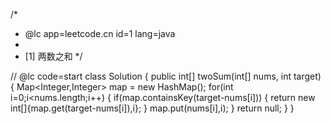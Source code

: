 /*
 * @lc app=leetcode.cn id=1 lang=java
 *
 * [1] 两数之和
 */

// @lc code=start
class Solution {
    public int[] twoSum(int[] nums, int target) {
        Map<Integer,Integer> map = new HashMap();
        for(int i=0;i<nums.length;i++)
        {
            if(map.containsKey(target-nums[i]))
            {
                return new int[]{map.get(target-nums[i]),i};
            }
            map.put(nums[i],i);
        }
        return null;
    }
}
